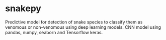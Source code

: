 # snakepy
Predictive model for detection of snake species to classify them as venomous or non-venomous using deep learning models. CNN model using pandas, numpy, seaborn and Tensorflow keras.
